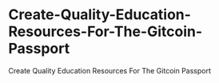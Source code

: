 # Create-Quality-Education-Resources-For-The-Gitcoin-Passport
Create Quality Education Resources For The Gitcoin Passport
